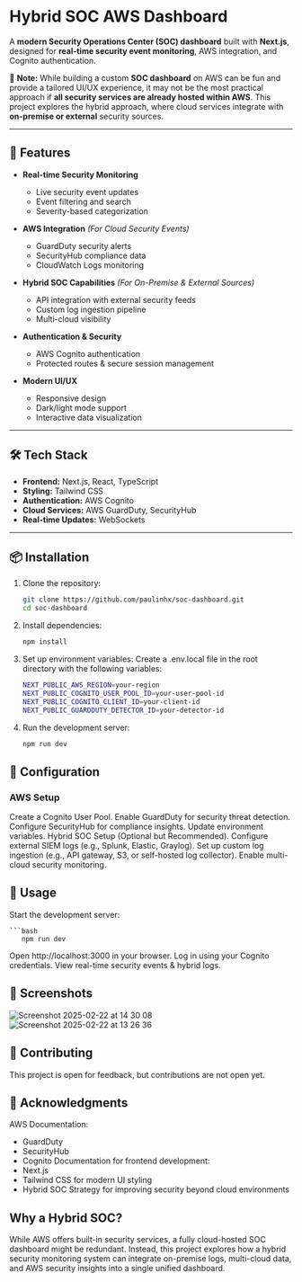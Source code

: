 # **Hybrid SOC AWS Dashboard**  
A **modern Security Operations Center (SOC) dashboard** built with **Next.js**, designed for **real-time security event monitoring**, AWS integration, and Cognito authentication.  

🚨 **Note:** While building a custom **SOC dashboard** on AWS can be fun and provide a tailored UI/UX experience, it may not be the most practical approach if **all security services are already hosted within AWS**. This project explores the hybrid approach, where cloud services integrate with **on-premise or external** security sources.

---

## **🚀 Features**

- **Real-time Security Monitoring**  
  - Live security event updates  
  - Event filtering and search  
  - Severity-based categorization  

- **AWS Integration** *(For Cloud Security Events)*  
  - GuardDuty security alerts  
  - SecurityHub compliance data  
  - CloudWatch Logs monitoring  

- **Hybrid SOC Capabilities** *(For On-Premise & External Sources)*  
  - API integration with external security feeds  
  - Custom log ingestion pipeline  
  - Multi-cloud visibility  

- **Authentication & Security**  
  - AWS Cognito authentication  
  - Protected routes & secure session management  

- **Modern UI/UX**  
  - Responsive design  
  - Dark/light mode support  
  - Interactive data visualization  

---

## **🛠️ Tech Stack**
- **Frontend:** Next.js, React, TypeScript  
- **Styling:** Tailwind CSS  
- **Authentication:** AWS Cognito  
- **Cloud Services:** AWS GuardDuty, SecurityHub  
- **Real-time Updates:** WebSockets  

---

## **📦 Installation**
1. Clone the repository:

   ```bash
   git clone https://github.com/paulinhx/soc-dashboard.git
   cd soc-dashboard 

2. Install dependencies:

   ```bash 
   npm install

3. Set up environment variables:
Create a .env.local file in the root directory with the following variables:

   ```bash 
   NEXT_PUBLIC_AWS_REGION=your-region
   NEXT_PUBLIC_COGNITO_USER_POOL_ID=your-user-pool-id
   NEXT_PUBLIC_COGNITO_CLIENT_ID=your-client-id
   NEXT_PUBLIC_GUARDDUTY_DETECTOR_ID=your-detector-id

4. Run the development server:

   ```bash 
   npm run dev

## **🔧 Configuration**

### AWS Setup

Create a Cognito User Pool.
Enable GuardDuty for security threat detection.
Configure SecurityHub for compliance insights.
Update environment variables.
Hybrid SOC Setup (Optional but Recommended).
Configure external SIEM logs (e.g., Splunk, Elastic, Graylog).
Set up custom log ingestion (e.g., API gateway, S3, or self-hosted log collector).
Enable multi-cloud security monitoring.

## **🚦 Usage**
Start the development server:

    ```bash
       npm run dev

Open http://localhost:3000 in your browser.
Log in using your Cognito credentials.
View real-time security events & hybrid logs.

## **📱 Screenshots**

![Screenshot 2025-02-22 at 14 30 08](https://github.com/user-attachments/assets/300e2294-c198-4834-ba4c-74477e964cbe)
![Screenshot 2025-02-22 at 13 26 36](https://github.com/user-attachments/assets/33a75a2e-199e-4522-baed-75f5ae969e00)


## **🤝 Contributing**
This project is open for feedback, but contributions are not open yet.


## **🙏 Acknowledgments**
AWS Documentation:
- GuardDuty 
- SecurityHub 
- Cognito
Documentation for frontend development:
- Next.js
- Tailwind CSS for modern UI styling
- Hybrid SOC Strategy for improving security beyond cloud environments

## Why a Hybrid SOC?
While AWS offers built-in security services, a fully cloud-hosted SOC dashboard might be redundant. Instead, this project explores how a hybrid security monitoring system can integrate on-premise logs, multi-cloud data, and AWS security insights into a single unified dashboard.



